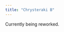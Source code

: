 ```yaml
---
title: "Chrysteraki B"
---
```


Currently being reworked.

<!---

Chrysteraki B is the second planet off the star Chrysteraki, hence its name. 
It may also be referred to as K2-776B, as that is the name of the solar system it resides in, and its position from the star. 

## Characteristics

|  Orbital Characteristics |                                                |
|:------------------------:|:----------------------------------------------:|
|         Apoapsis         |                  85,131,962 km                 |
|         Periapsis        |                  82,417,658 km                 |
|      Semi-major Axis     |                  83,774,810 km                 |
|      Semi-minor Axis     |                  83,763,820 km                 |
|       Eccentricity       |                     0.0162                     |
|      Orbital Period      |                 14,537,238.11 s                |
|    Mean Orbital Speed    |                   36.205 km/s                  |
|        at Apoapsis       |                   35.623 km/s                  |
|       at Periapsis       |                   36.796 km/s                  |
|        Inclination       |                                                |
|   Argument of Periapsis  |                                                |
| Physical Characteristics |                                                |
|        Mean Radius       |                  5,167.009 km                  |
|     Equatorial Radius    |                  5,167.294 km                  |
|       Polar Radius       |                  5,166.438 km                  |
| Equatorial Circumference |                  32,467.066 km                 |
| Meridional Circumference |                  32,461.687 km                 |
|        Flattening        |           1.652x10{{< super "-4" >}}           |
|       Surface Area       |  3.355x10{{< super "8" >}} km{{< super "2" >}} |
|          Volume          | 5.778x10{{< super "11" >}} km{{< super "3" >}} |
|           Mass           |          2.881x10{{< super "24" >}} kg         |
|      Average Density     |           4.985 g/cm{{< super "3" >}}          |
|      Surface Gravity     |           7.201 m/s{{< super "2" >}}           |
|      Escape Velocity     |                   8.627 km/s                   |
| Sidereal Rotation Period |                  462,955.454 s                 |
|    Rotational Velocity   |                  252.468 km/h                  |
|        Axial Tilt        |                                                |

--->